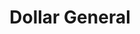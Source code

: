 ---
title: "Dollar General"
url: /ruston/dollar-general-west-arizona-avenue/
shop: variety store
---